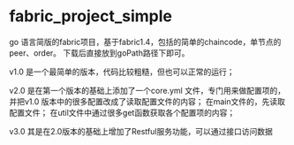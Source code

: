 # fabric_project_simple

go 语言简版的fabric项目，基于fabric1.4，包括的简单的chaincode，单节点的peer、order。 下载后直接放到goPath路径下即可。

v1.0 是一个最简单的版本，代码比较粗糙，但也可以正常的运行；

v2.0 是在第一个版本的基础上添加了一个core.yml 文件，专门用来做配置项的，并把v1.0 版本中的很多配置改成了读取配置文件的内容； 在main文件的，先读取配置文件； 在util文件中通过很多get函数获取各个配置项的内容；

v3.0 其是在2.0版本的基础上增加了Restful服务功能，可以通过接口访问数据
